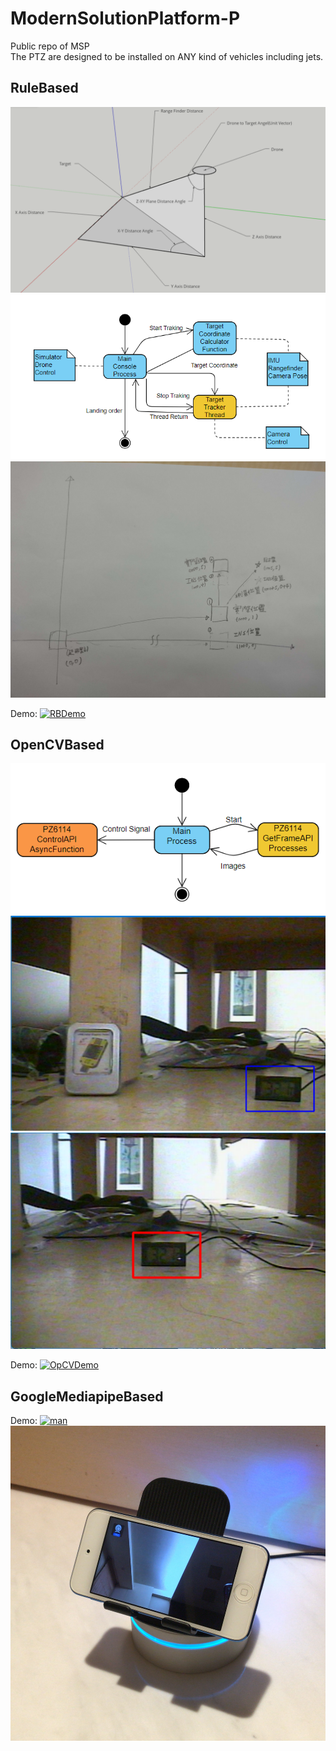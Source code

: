 # ModernSolutionPlatform-P
 Public repo of MSP</br>
 The PTZ are designed to be installed on ANY kind of vehicles including jets.
 
## RuleBased
![RBcalPic](./assets/RBcalPic.png)
![RBPPic](./SikretDokuments/BlueArchive/RuleBased%20process.png)
![RBR](./SikretDokuments/BlueArchive/初階功能示意圖初稿.jpg)

Demo:
[![RBDemo](http://img.youtube.com/vi/hteifbaY4S0/0.jpg)](https://www.youtube.com/watch?v=hteifbaY4S0 "專題RuleBasedDemo")

## OpenCVBased
![OpCVPPic](./SikretDokuments/BlueArchive/AI-Based.png)
![OpCVTF](./assets/OpCVTF.png)
![OpCVTA](./assets/OpCVTA.png)

Demo:
[![OpCVDemo](http://img.youtube.com/vi/78OIUPxCHQg/0.jpg)](https://www.youtube.com/watch?v=78OIUPxCHQg "專題OpenCVDemo")

## GoogleMediapipeBased
Demo:
[![man](http://img.youtube.com/vi/1vXRypd6lsQ/0.jpg)](https://www.youtube.com/watch?v=1vXRypd6lsQ "專題GMDemo")
![P](./assets/P.png)
